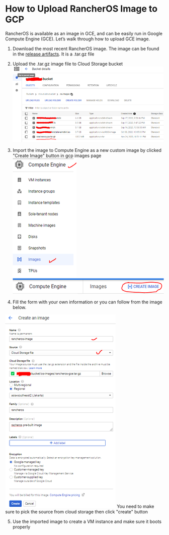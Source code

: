 # How to Upload RancherOS Image to GCP

RancherOS is available as an image in GCE, and can be easily run in Google Compute Engine (GCE). Let’s walk through how to upload GCE image.

1. Download the most recent RancherOS image. The image can be found in the [release artifacts](https://github.com/rancher/os/releases). It is a .tar.gz file

2. Upload the .tar.gz image file to Cloud Storage bucket
![rancheros-in-bucket](../files/images/rancheros/rancheros-in-bucket.PNG)

3. Import the image to Compute Engine as a new custom image by clicked "Create Image" button in gcp images page
![gce-images-page](../files/images/rancheros/gce-images-page.PNG)
![create-image-button](../files/images/rancheros/create-image-button.PNG)

4. Fill the form with your own information or you can follow from the image below.

![custom-image-properties](../files/images/rancheros/custom-image-properties.PNG)
You need to make sure to pick the source from cloud storage then click "create" button

5. Use the imported image to create a VM instance and make sure it boots properly